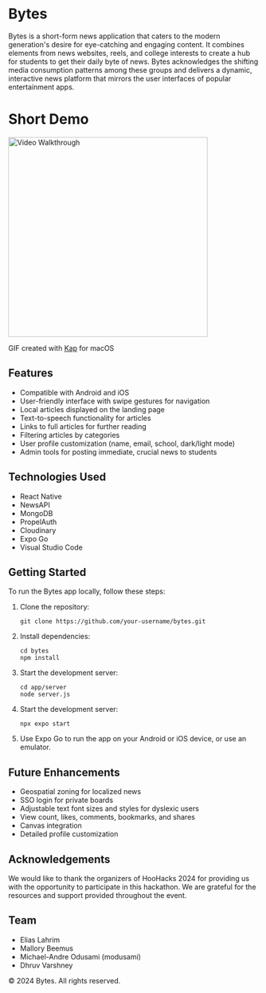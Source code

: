 # Bytes

Bytes is a short-form news application that caters to the modern generation's desire for eye-catching and engaging content. It combines elements from news websites, reels, and college interests to create a hub for students to get their daily byte of news. Bytes acknowledges the shifting media consumption patterns among these groups and delivers a dynamic, interactive news platform that mirrors the user interfaces of popular entertainment apps.

# Short Demo

<img src='/submission.gif' title='Video Walkthrough' width='400' alt='Video Walkthrough' />

<!-- Replace this with whatever GIF tool you used! -->

GIF created with [Kap](https://getkap.co/) for macOS

## Features

-   Compatible with Android and iOS
-   User-friendly interface with swipe gestures for navigation
-   Local articles displayed on the landing page
-   Text-to-speech functionality for articles
-   Links to full articles for further reading
-   Filtering articles by categories
-   User profile customization (name, email, school, dark/light mode)
-   Admin tools for posting immediate, crucial news to students

## Technologies Used

-   React Native
-   NewsAPI
-   MongoDB
-   PropelAuth
-   Cloudinary
-   Expo Go
-   Visual Studio Code

## Getting Started

To run the Bytes app locally, follow these steps:

1. Clone the repository:

    ```
    git clone https://github.com/your-username/bytes.git
    ```

2. Install dependencies:
    ```
    cd bytes
    npm install
    ```
3. Start the development server:

    ```
    cd app/server
    node server.js
    ```

4. Start the development server:

    ```
    npx expo start
    ```

5. Use Expo Go to run the app on your Android or iOS device, or use an emulator.

## Future Enhancements

-   Geospatial zoning for localized news
-   SSO login for private boards
-   Adjustable text font sizes and styles for dyslexic users
-   View count, likes, comments, bookmarks, and shares
-   Canvas integration
-   Detailed profile customization

## Acknowledgements

We would like to thank the organizers of HooHacks 2024 for providing us with the opportunity to participate in this hackathon. We are grateful for the resources and support provided throughout the event.

## Team

-   Elias Lahrim
-   Mallory Beemus
-   Michael-Andre Odusami (modusami)
-   Dhruv Varshney

© 2024 Bytes. All rights reserved.
